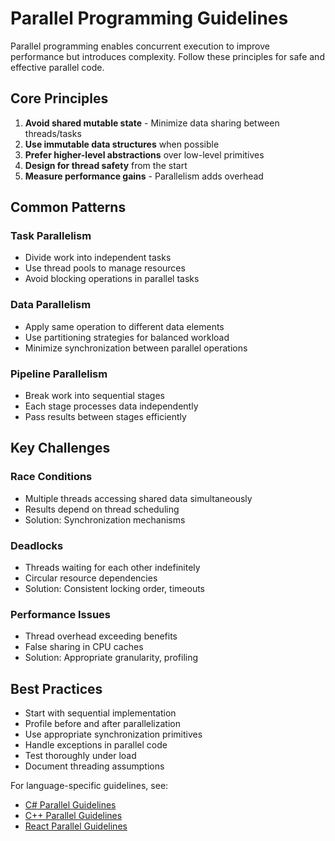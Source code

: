 # Parallel Programming Guidelines

Parallel programming enables concurrent execution to improve performance but introduces complexity. Follow these principles for safe and effective parallel code.

## Core Principles

1. **Avoid shared mutable state** - Minimize data sharing between threads/tasks
2. **Use immutable data structures** when possible
3. **Prefer higher-level abstractions** over low-level primitives
4. **Design for thread safety** from the start
5. **Measure performance gains** - Parallelism adds overhead

## Common Patterns

### Task Parallelism
- Divide work into independent tasks
- Use thread pools to manage resources
- Avoid blocking operations in parallel tasks

### Data Parallelism
- Apply same operation to different data elements
- Use partitioning strategies for balanced workload
- Minimize synchronization between parallel operations

### Pipeline Parallelism
- Break work into sequential stages
- Each stage processes data independently
- Pass results between stages efficiently

## Key Challenges

### Race Conditions
- Multiple threads accessing shared data simultaneously
- Results depend on thread scheduling
- Solution: Synchronization mechanisms

### Deadlocks
- Threads waiting for each other indefinitely
- Circular resource dependencies
- Solution: Consistent locking order, timeouts

### Performance Issues
- Thread overhead exceeding benefits
- False sharing in CPU caches
- Solution: Appropriate granularity, profiling

## Best Practices

- Start with sequential implementation
- Profile before and after parallelization
- Use appropriate synchronization primitives
- Handle exceptions in parallel code
- Test thoroughly under load
- Document threading assumptions

For language-specific guidelines, see:
- [C# Parallel Guidelines](./C#/PARALLEL.MD)
- [C++ Parallel Guidelines](./C++/PARALLEL.MD)
- [React Parallel Guidelines](./React/PARALLEL.MD)